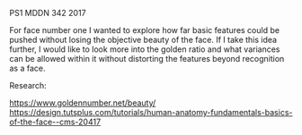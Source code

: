 PS1 MDDN 342 2017

For face number one I wanted to explore how far basic features could be pushed without losing the objective beauty of the face. If I take this idea further, I would like to look more into the golden ratio and what variances can be allowed within it without distorting the features beyond recognition as a face. 

Research: 

https://www.goldennumber.net/beauty/
https://design.tutsplus.com/tutorials/human-anatomy-fundamentals-basics-of-the-face--cms-20417